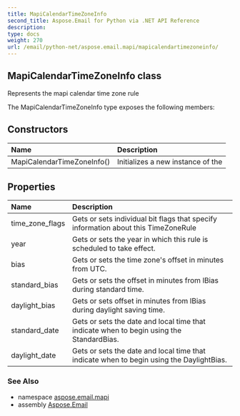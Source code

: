 ```yaml
---
title: MapiCalendarTimeZoneInfo
second_title: Aspose.Email for Python via .NET API Reference
description: 
type: docs
weight: 270
url: /email/python-net/aspose.email.mapi/mapicalendartimezoneinfo/
---
```


## MapiCalendarTimeZoneInfo class

Represents the mapi calendar time zone rule

The MapiCalendarTimeZoneInfo type exposes the following members:
## Constructors
| Name | Description |
| :- | :- |
|MapiCalendarTimeZoneInfo()|Initializes a new instance of the|
## Properties
| Name | Description |
| :- | :- |
|time_zone_flags|Gets or sets individual bit flags that specify information about this TimeZoneRule|
|year|Gets or sets the year in which this rule is scheduled to take effect.|
|bias|Gets or sets the time zone's offset in minutes from UTC.|
|standard_bias|Gets or sets the offset in minutes from lBias during standard time.|
|daylight_bias|Gets or sets offset in minutes from lBias during daylight saving time.|
|standard_date|Gets or sets the date and local time that indicate when to begin using the StandardBias.|
|daylight_date|Gets or sets the date and local time that indicate when to begin using the DaylightBias.|

### See Also

* namespace [aspose.email.mapi](/email/python-net/aspose.email.mapi/)
* assembly [Aspose.Email](/slides/python-net/)

